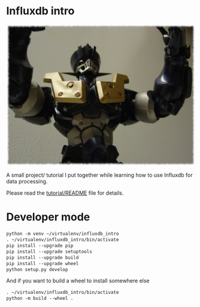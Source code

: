# Influxdb intro

![](mazinger-z.png)

A small project/ tutorial I put together while learning how to use Influxdb for data processing.

Please read the [tutorial/README](tutorial/README.md) file for details.

# Developer mode

```shell
python -m venv ~/virtualenv/influxdb_intro
. ~/virtualenv/influxdb_intro/bin/activate
pip install --upgrade pip
pip install --upgrade setuptools
pip install --upgrade build
pip install --upgrade wheel
python setup.py develop
```

And if you want to build a wheel to install somewhere else

```shell
. ~/virtualenv/influxdb_intro/bin/activate
python -m build --wheel .
```
